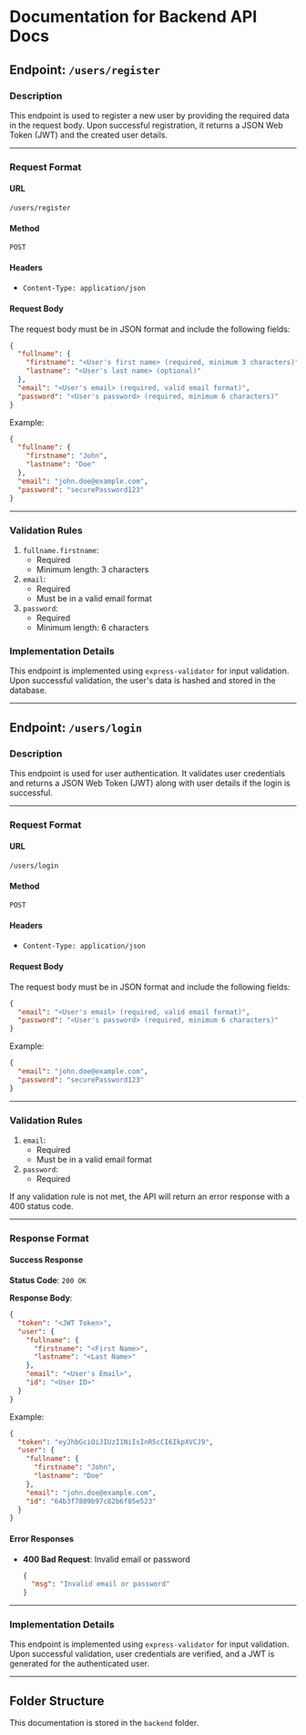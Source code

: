 # Documentation for Backend API Docs
## Endpoint: `/users/register`

### Description
This endpoint is used to register a new user by providing the required data in the request body. Upon successful registration, it returns a JSON Web Token (JWT) and the created user details.

---

### Request Format
#### URL
`/users/register`

#### Method
`POST`

#### Headers
- `Content-Type: application/json`

#### Request Body
The request body must be in JSON format and include the following fields:

```json
{
  "fullname": {
    "firstname": "<User's first name> (required, minimum 3 characters)",
    "lastname": "<User's last name> (optional)"
  },
  "email": "<User's email> (required, valid email format)",
  "password": "<User's password> (required, minimum 6 characters)"
}
```

Example:

```json
{
  "fullname": {
    "firstname": "John",
    "lastname": "Doe"
  },
  "email": "john.doe@example.com",
  "password": "securePassword123"
}
```

---

### Validation Rules
1. `fullname.firstname`:
   - Required
   - Minimum length: 3 characters
2. `email`:
   - Required
   - Must be in a valid email format
3. `password`:
   - Required
   - Minimum length: 6 characters


### Implementation Details
This endpoint is implemented using `express-validator` for input validation. Upon successful validation, the user's data is hashed and stored in the database.

---

## Endpoint: `/users/login`

### Description
This endpoint is used for user authentication. It validates user credentials and returns a JSON Web Token (JWT) along with user details if the login is successful.

---

### Request Format
#### URL
`/users/login`

#### Method
`POST`

#### Headers
- `Content-Type: application/json`

#### Request Body
The request body must be in JSON format and include the following fields:

```json
{
  "email": "<User's email> (required, valid email format)",
  "password": "<User's password> (required, minimum 6 characters)"
}
```

Example:

```json
{
  "email": "john.doe@example.com",
  "password": "securePassword123"
}
```

---

### Validation Rules
1. `email`:
   - Required
   - Must be in a valid email format
2. `password`:
   - Required

If any validation rule is not met, the API will return an error response with a 400 status code.

---

### Response Format
#### Success Response
**Status Code**: `200 OK`

**Response Body**:
```json
{
  "token": "<JWT Token>",
  "user": {
    "fullname": {
      "firstname": "<First Name>",
      "lastname": "<Last Name>"
    },
    "email": "<User's Email>",
    "id": "<User ID>"
  }
}
```

Example:

```json
{
  "token": "eyJhbGciOiJIUzI1NiIsInR5cCI6IkpXVCJ9",
  "user": {
    "fullname": {
      "firstname": "John",
      "lastname": "Doe"
    },
    "email": "john.doe@example.com",
    "id": "64b3f7809b97c82b6f85e523"
  }
}
```

#### Error Responses
- **400 Bad Request**: Invalid email or password
  ```json
  {
    "msg": "Invalid email or password"
  }
  ```

---

### Implementation Details
This endpoint is implemented using `express-validator` for input validation. Upon successful validation, user credentials are verified, and a JWT is generated for the authenticated user.

---

## Folder Structure
This documentation is stored in the `backend` folder.
